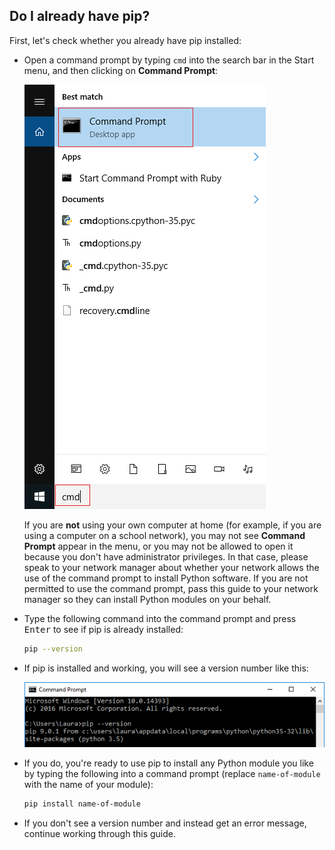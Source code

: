 ## Do I already have pip?

First, let's check whether you already have pip installed:

- Open a command prompt by typing `cmd` into the search bar in the Start menu, and then clicking on **Command Prompt**:

    ![Open a command prompt](images/cmd-prompt.png)

    If you are **not** using your own computer at home (for example, if you are using a computer on a school network), you may not see **Command Prompt** appear in the menu, or you may not be allowed to open it because you don't have administrator privileges. In that case, please speak to your network manager about whether your network allows the use of the command prompt to install Python software. If you are not permitted to use the command prompt, pass this guide to your network manager so they can install Python modules on your behalf.

- Type the following command into the command prompt and press <kbd>Enter</kbd> to see if pip is already installed:

    ```bash
    pip --version
    ```

- If pip is installed and working, you will see a version number like this:

    ![Open a command prompt](images/pip-working.png)

- If you do, you're ready to use pip to install any Python module you like by typing the following into a command prompt (replace `name-of-module` with the name of your module):

    ```bash
    pip install name-of-module
    ```

- If you don't see a version number and instead get an error message, continue working through this guide.

